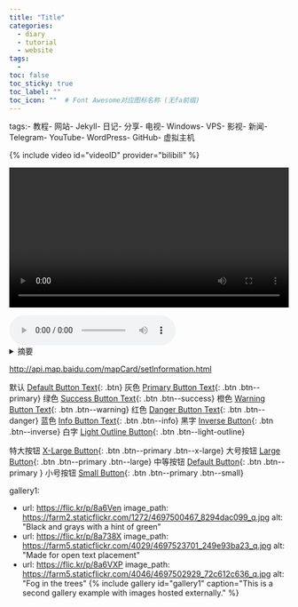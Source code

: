 ```yaml
---
title: "Title"
categories:
  - diary
  - tutorial
  - website
tags:
  - 
toc: false
toc_sticky: true
toc_label: ""
toc_icon: ""  # Font Awesome对应图标名称 (无fa前缀)	
---
```

tags:- 教程- 网站- Jekyll- 日记- 分享- 电视- Windows- VPS- 影视- 新闻- Telegram- YouTube- WordPress- GitHub- 虚拟主机
<!-- 插入视频，video_id为哔哩哔哩视频bvid -->
 {% include video id="videoID" provider="bilibili" %}

 <!-- 插入视频，直链方式，src="视频直链" -->
 <video playsinline="" webkit-playsinline="" preload="auto" controls="" src="" width="100%"></video>
<!-- 插入音频，src="音频直链" -->
<audio controls="controls" height="100" width="100">
  <source src="song.mp3" type="audio/mp3" />
  <source src="song.ogg" type="audio/ogg" />
<embed height="100" width="100" src="song.mp3" />
</audio>

<!-- 折叠样式 -->
<details>
   <summary> 摘要 </summary>
   详细内容   
</details>

 <!-- 插入百度地图，下方链接获取 -->
 http://api.map.baidu.com/mapCard/setInformation.html

 <!-- 插入按钮 颜色-代码 -->
默认  [Default Button Text](#link){: .btn}
灰色  [Primary Button Text](#link){: .btn .btn--primary}
绿色  [Success Button Text](#link){: .btn .btn--success}
橙色  [Warning Button Text](#link){: .btn .btn--warning}
红色  [Danger Button Text](#link){: .btn .btn--danger}
蓝色  [Info Button Text](#link){: .btn .btn--info}
黑字  [Inverse Button](#link){: .btn .btn--inverse}
白字  [Light Outline Button](#link){: .btn .btn--light-outline}

特大按钮  [X-Large Button](#link){: .btn .btn--primary .btn--x-large}
大号按钮  [Large Button](#link){: .btn .btn--primary .btn--large}
中等按钮  [Default Button](#link){: .btn .btn--primary }
小号按钮  [Small Button](#link){: .btn .btn--primary .btn--small}

<!-- 插入相册 -->
gallery1:
  - url: https://flic.kr/p/8a6Ven
    image_path: https://farm2.staticflickr.com/1272/4697500467_8294dac099_q.jpg
    alt: "Black and grays with a hint of green"
  - url: https://flic.kr/p/8a738X
    image_path: https://farm5.staticflickr.com/4029/4697523701_249e93ba23_q.jpg
    alt: "Made for open text placement"
  - url: https://flic.kr/p/8a6VXP
    image_path: https://farm5.staticflickr.com/4046/4697502929_72c612c636_q.jpg
    alt: "Fog in the trees"
{% include gallery id="gallery1" caption="This is a second gallery example with images hosted externally." %}